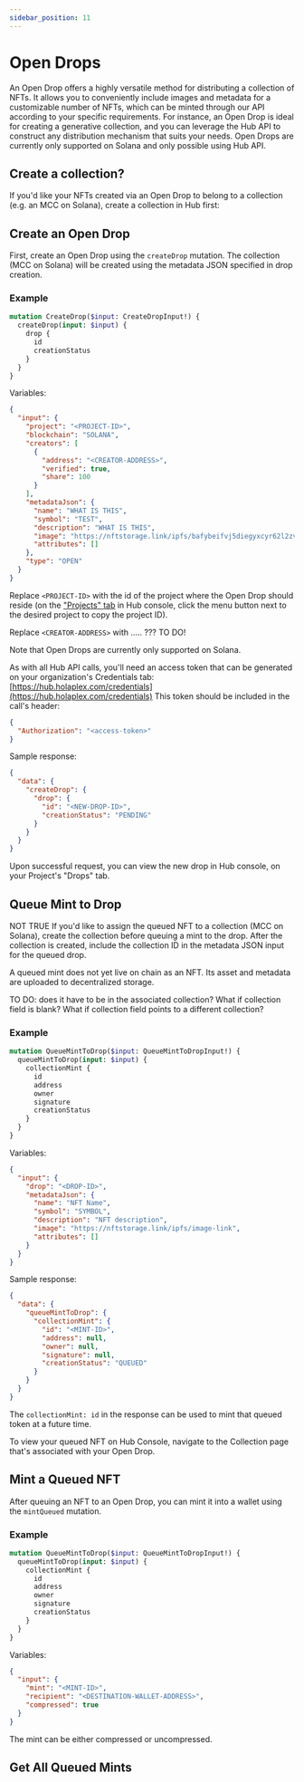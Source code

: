 ```yaml
---
sidebar_position: 11
---
```


# Open Drops

An Open Drop offers a highly versatile method for distributing a collection of NFTs. It allows you to conveniently include images and metadata for a customizable number of NFTs, which can be minted through our API according to your specific requirements. For instance, an Open Drop is ideal for creating a generative collection, and you can leverage the Hub API to construct any distribution mechanism that suits your needs. Open Drops are currently only supported on Solana and only possible using Hub API.

## Create a collection?

If you'd like your NFTs created via an Open Drop to belong to a collection (e.g. an MCC on Solana), create a collection in Hub first:



## Create an Open Drop

First, create an Open Drop using the `createDrop` mutation. The collection (MCC on Solana) will be created using the metadata JSON specified in drop creation.

### Example

```graphql
mutation CreateDrop($input: CreateDropInput!) {
  createDrop(input: $input) {
    drop {
      id
      creationStatus
    }
  }
}	
```
Variables:
```json
{
  "input": {
    "project": "<PROJECT-ID>",
    "blockchain": "SOLANA",
    "creators": [
      {
        "address": "<CREATOR-ADDRESS>",
        "verified": true,
        "share": 100
      }
    ],
    "metadataJson": {
      "name": "WHAT IS THIS",
      "symbol": "TEST",
      "description": "WHAT IS THIS",
      "image": "https://nftstorage.link/ipfs/bafybeifvj5diegyxcyr62l2zvzfo6y2s3ijndyb4y633telkgvgawquucm",
      "attributes": []
    },
    "type": "OPEN"
  }
}
```

Replace `<PROJECT-ID>` with the id of the project where the Open Drop should reside (on the ["Projects" tab](https://hub.holaplex.dev/projects) in Hub console, click the menu button next to the desired project to copy the project ID).

Replace `<CREATOR-ADDRESS>` with ..... ??? TO DO!

Note that Open Drops are currently only supported on Solana.

As with all Hub API calls, you'll need an access token that can be generated on your organization's Credentials tab: [https://hub.holaplex.com/credentials](https://hub.holaplex.com/credentials)
This token should be included in the call's header:
```json
{
  "Authorization": "<access-token>"
}
```

Sample response:
```json
{
  "data": {
    "createDrop": {
      "drop": {
        "id": "<NEW-DROP-ID>",
        "creationStatus": "PENDING"
      }
    }
  }
}
```

Upon successful request, you can view the new drop in Hub console, on your Project's "Drops" tab.

## Queue Mint to Drop

NOT TRUE If you'd like to assign the queued NFT to a collection (MCC on Solana), create the collection before queuing a mint to the drop. After the collection is created, include the collection ID in the metadata JSON input for the queued drop.

A queued mint does not yet live on chain as an NFT. Its asset and metadata are uploaded to decentralized storage.

TO DO: does it have to be in the associated collection? What if collection field is blank? What if collection field points to a different collection?

### Example

```graphql
mutation QueueMintToDrop($input: QueueMintToDropInput!) {
  queueMintToDrop(input: $input) {
    collectionMint {
      id
      address
      owner
      signature
      creationStatus
    }
  }
}	
```
Variables:
```json
{
  "input": {
    "drop": "<DROP-ID>",
    "metadataJson": {
      "name": "NFT Name",
      "symbol": "SYMBOL",
      "description": "NFT description",
      "image": "https://nftstorage.link/ipfs/image-link",
      "attributes": []
    }
  }
}
```

Sample response:
```json
{
  "data": {
    "queueMintToDrop": {
      "collectionMint": {
        "id": "<MINT-ID>",
        "address": null,
        "owner": null,
        "signature": null,
        "creationStatus": "QUEUED"
      }
    }
  }
}
```

The `collectionMint: id` in the response can be used to mint that queued token at a future time.

To view your queued NFT on Hub Console, navigate to the Collection page that's associated with your Open Drop.

## Mint a Queued NFT

After queuing an NFT to an Open Drop, you can mint it into a wallet using the `mintQueued` mutation.

### Example

```graphql
mutation QueueMintToDrop($input: QueueMintToDropInput!) {
  queueMintToDrop(input: $input) {
    collectionMint {
      id
      address
      owner
      signature
      creationStatus
    }
  }
}	
```
Variables:
```json
{
  "input": {
    "mint": "<MINT-ID>",
    "recipient": "<DESTINATION-WALLET-ADDRESS>",
    "compressed": true
  }
}
```

The mint can be either compressed or uncompressed.

## Get All Queued Mints